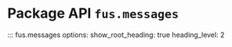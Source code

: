 # Package API `fus.messages`

::: fus.messages
    options:
      show_root_heading: true
      heading_level: 2
